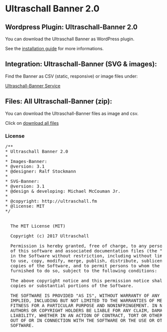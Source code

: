 # Ultraschall Banner 2.0
## Wordpress Plugin: Ultraschall-Banner 2.0

You can download the Ultraschall Banner as WordPress plugin. 

See the <a href="https://github.com/Ultraschall/Ultraschall-Banner/tree/master/plugins">installation guide</a> for more informations.

## Integration: Ultraschall-Banner (SVG & images):

Find the Banner as CSV (static, responsive) or image files under: 

<a href="http://us-banner.wikibyte.org">Ultraschall-Banner Service</a>

## Files: All Ultraschall-Banner (zip):

You can download the Ultraschall-Banner files as image and csv.

Click on <a href="https://github.com/Ultraschall/Ultraschall-Banner/raw/master/source/ultraschall-banner_2.0.zip">download all files</a>

### License
<pre>
/**
* Ultraschall Banner 2.0
*
* Images-Banner:
* @version: 3.1
* @designer: Ralf Stockmann
*
* SVG-Banner:
* @version: 3.1
* @design & developing: Michael McCouman Jr.
*
* @copyright: http://ultraschall.fm
* @license: MIT
*/


  The MIT License (MIT)

  Copyright (c) 2017 Ultraschall

  Permission is hereby granted, free of charge, to any person obtaining a copy
  of this software and associated documentation files (the "Software"), to deal
  in the Software without restriction, including without limitation the rights
  to use, copy, modify, merge, publish, distribute, sublicense, and/or sell
  copies of the Software, and to permit persons to whom the Software is
  furnished to do so, subject to the following conditions:

  The above copyright notice and this permission notice shall be included in all
  copies or substantial portions of the Software.

  THE SOFTWARE IS PROVIDED "AS IS", WITHOUT WARRANTY OF ANY KIND, EXPRESS OR
  IMPLIED, INCLUDING BUT NOT LIMITED TO THE WARRANTIES OF MERCHANTABILITY,
  FITNESS FOR A PARTICULAR PURPOSE AND NONINFRINGEMENT. IN NO EVENT SHALL THE
  AUTHORS OR COPYRIGHT HOLDERS BE LIABLE FOR ANY CLAIM, DAMAGES OR OTHER
  LIABILITY, WHETHER IN AN ACTION OF CONTRACT, TORT OR OTHERWISE, ARISING FROM,
  OUT OF OR IN CONNECTION WITH THE SOFTWARE OR THE USE OR OTHER DEALINGS IN THE
  SOFTWARE.
  </pre>
